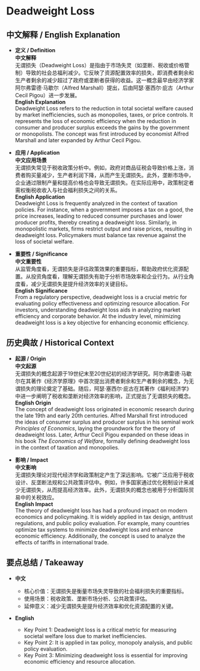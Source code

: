 # Deadweight Loss

## 中文解释 / English Explanation

* **定义 / Definition**  
  **中文解释**  
  无谓损失（Deadweight Loss）是指由于市场失灵（如垄断、税收或价格管制）导致的社会总福利减少。它反映了资源配置效率的损失，即消费者剩余和生产者剩余的减少超过了政府或垄断者获得的收益。这一概念最早由经济学家阿尔弗雷德·马歇尔（Alfred Marshall）提出，后由阿瑟·塞西尔·庇古（Arthur Cecil Pigou）进一步发展。  
  **English Explanation**  
  Deadweight Loss refers to the reduction in total societal welfare caused by market inefficiencies, such as monopolies, taxes, or price controls. It represents the loss of economic efficiency when the reduction in consumer and producer surplus exceeds the gains by the government or monopolists. The concept was first introduced by economist Alfred Marshall and later expanded by Arthur Cecil Pigou.

* **应用 / Application**  
  **中文应用场景**  
  无谓损失常见于税收政策分析中。例如，政府对商品征税会导致价格上涨，消费者购买量减少，生产者利润下降，从而产生无谓损失。此外，垄断市场中，企业通过限制产量和提高价格也会导致无谓损失。在实际应用中，政策制定者需权衡税收收入与社会福利损失之间的关系。  
  **English Application**  
  Deadweight Loss is frequently analyzed in the context of taxation policies. For instance, when a government imposes a tax on a good, the price increases, leading to reduced consumer purchases and lower producer profits, thereby creating a deadweight loss. Similarly, in monopolistic markets, firms restrict output and raise prices, resulting in deadweight loss. Policymakers must balance tax revenue against the loss of societal welfare.

* **重要性 / Significance**  
  **中文重要性**  
  从监管角度看，无谓损失是评估政策效果的重要指标，帮助政府优化资源配置。从投资角度看，理解无谓损失有助于分析市场效率和企业行为。从行业角度看，减少无谓损失是提升经济效率的关键目标。  
  **English Significance**  
  From a regulatory perspective, deadweight loss is a crucial metric for evaluating policy effectiveness and optimizing resource allocation. For investors, understanding deadweight loss aids in analyzing market efficiency and corporate behavior. At the industry level, minimizing deadweight loss is a key objective for enhancing economic efficiency.

## 历史典故 / Historical Context

* **起源 / Origin**  
  **中文起源**  
  无谓损失的概念起源于19世纪末至20世纪初的经济学研究。阿尔弗雷德·马歇尔在其著作《经济学原理》中首次提出消费者剩余和生产者剩余的概念，为无谓损失的理论奠定了基础。随后，阿瑟·塞西尔·庇古在其著作《福利经济学》中进一步阐明了税收和垄断对经济效率的影响，正式提出了无谓损失的概念。  
  **English Origin**  
  The concept of deadweight loss originated in economic research during the late 19th and early 20th centuries. Alfred Marshall first introduced the ideas of consumer surplus and producer surplus in his seminal work *Principles of Economics*, laying the groundwork for the theory of deadweight loss. Later, Arthur Cecil Pigou expanded on these ideas in his book *The Economics of Welfare*, formally defining deadweight loss in the context of taxation and monopolies.

* **影响 / Impact**  
  **中文影响**  
  无谓损失理论对现代经济学和政策制定产生了深远影响。它被广泛应用于税收设计、反垄断法规和公共政策评估中。例如，许多国家通过优化税制设计来减少无谓损失，从而提高经济效率。此外，无谓损失的概念也被用于分析国际贸易中的关税效应。  
  **English Impact**  
  The theory of deadweight loss has had a profound impact on modern economics and policymaking. It is widely applied in tax design, antitrust regulations, and public policy evaluation. For example, many countries optimize tax systems to minimize deadweight loss and enhance economic efficiency. Additionally, the concept is used to analyze the effects of tariffs in international trade.

## 要点总结 / Takeaway

* **中文**  
  - 核心价值：无谓损失是衡量市场失灵导致的社会福利损失的重要指标。  
  - 使用场景：税收政策、垄断市场分析、公共政策评估。  
  - 延伸意义：减少无谓损失是提升经济效率和优化资源配置的关键。  

* **English**  
  - Key Point 1: Deadweight loss is a critical metric for measuring societal welfare loss due to market inefficiencies.  
  - Key Point 2: It is applied in tax policy, monopoly analysis, and public policy evaluation.  
  - Key Point 3: Minimizing deadweight loss is essential for improving economic efficiency and resource allocation.